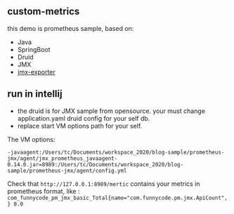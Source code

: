 ## custom-metrics

this demo is prometheus sample, based on:
- Java
- SpringBoot
- Druid
- JMX
- [jmx-exporter](https://github.com/prometheus/jmx_exporter)

## run in intellij

- the druid is for JMX sample from opensource. your must change application.yaml druid config for your self db.
- replace start VM options path for your self.

The VM options:
```
-javaagent:/Users/tc/Documents/workspace_2020/blog-sample/prometheus-jmx/agent/jmx_prometheus_javaagent-0.14.0.jar=8989:/Users/tc/Documents/workspace_2020/blog-sample/prometheus-jmx/agent/config.yml
```

Check that `http://127.0.0.1:8989/mertic` contains your metrics in prometheus format, like : `com_funnycode_pm_jmx_basic_Total{name="com.funnycode.pm.jmx.ApiCount",} 0.0`
